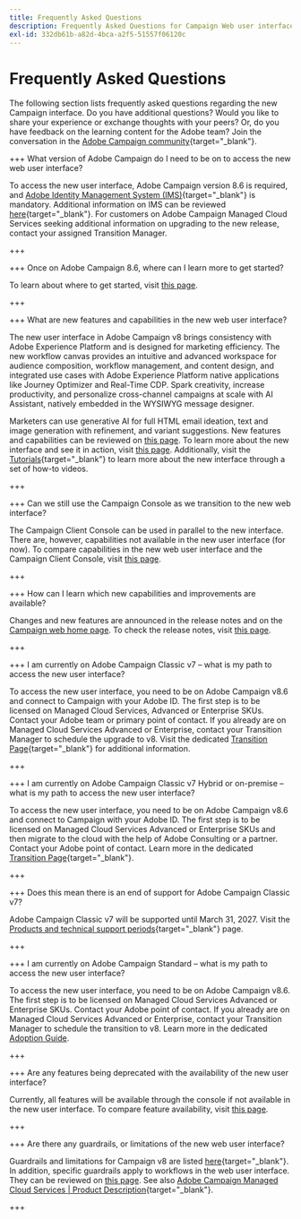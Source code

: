 ```yaml
---
title: Frequently Asked Questions
description: Frequently Asked Questions for Campaign Web user interface
exl-id: 332db61b-a82d-4bca-a2f5-51557f06120c
---
```

# Frequently Asked Questions

The following section lists frequently asked questions regarding the new Campaign interface. Do you have additional questions? Would you like to share your experience or exchange thoughts with your peers? Or, do you have feedback on the learning content for the Adobe team? Join the conversation in the [Adobe Campaign community](https://experienceleaguecommunities.adobe.com/t5/adobe-campaign-classic-v7/ct-p/adobe-campaign-classic-community){target="_blank"}.

+++ What version of Adobe Campaign do I need to be on to access the new web user interface?

To access the new user interface, Adobe Campaign version 8.6 is required, and [Adobe Identity Management System (IMS)](https://helpx.adobe.com/enterprise/using/identity.html){target="_blank"} is mandatory. Additional information on IMS can be reviewed [here](https://experienceleague.adobe.com/en/docs/campaign/technotes-ac/tn-new/migrate-users-to-ims){target="_blank"}. For customers on Adobe Campaign Managed Cloud Services seeking additional information on upgrading to the new release, contact your assigned Transition Manager.

+++

+++ Once on Adobe Campaign 8.6, where can I learn more to get started?

To learn about where to get started, visit [this page](../get-started/get-started.md).

+++

+++ What are new features and capabilities in the new web user interface?

The new user interface in Adobe Campaign v8 brings consistency with Adobe Experience Platform and is designed for marketing efficiency. The new workflow canvas provides an intuitive and advanced workspace for audience composition, workflow management, and content design, and integrated use cases with Adobe Experience Platform native applications like Journey Optimizer and Real-Time CDP. Spark creativity, increase productivity, and personalize cross-channel campaigns at scale with AI Assistant, natively embedded in the WYSIWYG message designer.

Marketers can use generative AI for full HTML email ideation, text and image generation with refinement, and variant suggestions. New features and capabilities can be reviewed on [this page](../rn/whats-new.md). To learn more about the new interface and see it in action, visit [this page](../get-started/user-interface.md). Additionally, visit the [Tutorials](https://experienceleague.adobe.com/en/docs/campaign-web-learn/tutorials/overview){target="_blank"} to learn more about the new interface through a set of how-to videos.

+++

+++ Can we still use the Campaign Console as we transition to the new web interface?

The Campaign Client Console can be used in parallel to the new interface. There are, however, capabilities not available in the new user interface (for now). To compare capabilities in the new web user interface and the Campaign Client Console, visit [this page](../get-started/capability-matrix.md).

+++

+++ How can I learn which new capabilities and improvements are available?

Changes and new features are announced in the release notes and on the [Campaign web home page](../get-started/user-interface.md#user-interface-home). To check the release notes, visit [this page](../rn/release-notes.md).

+++

+++ I am currently on Adobe Campaign Classic v7 – what is my path to access the new user interface?

To access the new user interface, you need to be on Adobe Campaign v8.6 and connect to Campaign with your Adobe ID. The first step is to be licensed on Managed Cloud Services, Advanced or Enterprise SKUs. Contact your Adobe team or primary point of contact. If you already are on Managed Cloud Services Advanced or Enterprise, contact your Transition Manager to schedule the upgrade to v8. Visit the dedicated [Transition Page](https://experienceleague.adobe.com/en/docs/campaign/campaign-v8/new/v7-to-v8){target="_blank"} for additional information.

+++

+++ I am currently on Adobe Campaign Classic v7 Hybrid or on-premise – what is my path to access the new user interface?

To access the new user interface, you need to be on Adobe Campaign v8.6 and connect to Campaign with your Adobe ID. The first step is to be licensed on Managed Cloud Services Advanced or Enterprise SKUs and then migrate to the cloud with the help of Adobe Consulting or a partner. Contact your Adobe point of contact. Learn more in the dedicated [Transition Page](https://experienceleague.adobe.com/en/docs/campaign/campaign-v8/new/v7-to-v8){target="_blank"}.

+++

+++ Does this mean there is an end of support for Adobe Campaign Classic v7?

Adobe Campaign Classic v7 will be supported until March 31, 2027. Visit the [Products and technical support periods](https://helpx.adobe.com/support/programs/eol-matrix.html){target="_blank"} page.

+++

+++ I am currently on Adobe Campaign Standard – what is my path to access the new user interface?

To access the new user interface, you need to be on Adobe Campaign v8.6. The first step is to be licensed on Managed Cloud Services Advanced or Enterprise SKUs. Contact your Adobe point of contact. If you already are on Managed Cloud Services Advanced or Enterprise, contact your Transition Manager to schedule the transition to v8. Learn more in the dedicated [Adoption Guide](../../adoption/home.md).

+++

+++ Are any features being deprecated with the availability of the new user interface?

Currently, all features will be available through the console if not available in the new user interface. To compare feature availability, visit [this page](../get-started/capability-matrix.md).

+++

+++ Are there any guardrails, or limitations of the new web user interface?

Guardrails and limitations for Campaign v8 are listed [here](https://experienceleague.adobe.com/en/docs/campaign/campaign-v8/releases/ac-guardrails){target="_blank"}. In addition, specific guardrails apply to workflows in the web user interface. They can be reviewed on [this page](../get-started/guardrails.md). See also [Adobe Campaign Managed Cloud Services | Product Description](https://helpx.adobe.com/legal/product-descriptions/adobe-campaign-managed-cloud-services.html){target="_blank"}.

+++